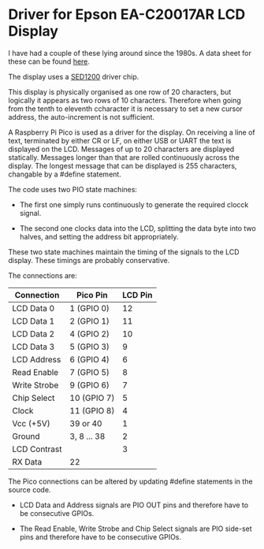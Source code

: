 # Driver for Epson EA-C20017AR LCD Display

I have had a couple of these lying around since the 1980s.
A data sheet for these can be found
[here](http://www.geocities.ws/j_ds_au/9592/lcdinfo.pdf).

The display uses a
[SED1200](http://www.dougrice.plus.com/hp/LCDdata/pdfs/sed1200f.pdf)
driver chip.

This display is physically organised as one row of 20 characters,
but logically it appears as two rows of 10 characters. Therefore
when going from the tenth to eleventh ccharacter it is necessary
to set a new cursor address, the auto-increment is not sufficient.

A Raspberry Pi Pico is used as a driver for the display. On receiving
a line of text, terminated by either CR or LF, on either USB or UART
the text is displayed on the LCD. Messages of up to 20 characters are
displayed statically. Messages longer than that are rolled continuously
across the display. The longest message that can be displayed is 255
characters, changable by a #define statement.

The code uses two PIO state machines:

*   The first one simply runs continuously to generate the required
    clocck signal.

*   The second one clocks data into the LCD, splitting the data byte
    into two halves, and setting the address bit appropriately.

These two state machines maintain the timing of the signals to the
LCD display. These timings are probably conservative.

The connections are:

| Connection   |  Pico Pin    | LCD Pin |
|--------------|--------------|---------|
| LCD Data 0   |  1 (GPIO 0)  |   12    |
| LCD Data 1   |  2 (GPIO 1)  |   11    |
| LCD Data 2   |  4 (GPIO 2)  |   10    |
| LCD Data 3   |  5 (GPIO 3)  |    9    |
| LCD Address  |  6 (GPIO 4)  |    6    |
| Read Enable  |  7 (GPIO 5)  |    8    |
| Write Strobe |  9 (GPIO 6)  |    7    |
| Chip Select  | 10 (GPIO 7)  |    5    |
| Clock        | 11 (GPIO 8)  |    4    |
| Vcc (+5V)    |   39 or 40   |    1    |
| Ground       | 3, 8 ... 38  |    2    |
| LCD Contrast |              |    3    |
| RX Data      |      22      |         |

The Pico connections can be altered by updating
#define statements in the source code.

*   LCD Data and Address signals are PIO OUT pins
    and therefore have to be consecutive GPIOs.

*   The Read Enable, Write Strobe and Chip Select
    signals are PIO side-set pins and therefore
    have to be consecutive GPIOs.
